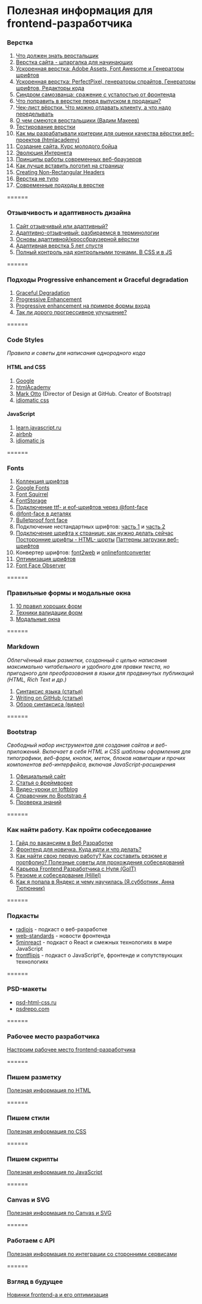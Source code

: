 # Полезная информация для frontend-разработчика

### Верстка
1. [Что должен знать верстальщик](http://krekotun.ru/ui-developer-skills)
2. [Верстка сайта - шпаргалка для начинающих](http://www.internet-technologies.ru/articles/article_1856.html)
3. [Ускоренная верстка: Adobe Assets, Font Awesome и Генераторы шрифтов](https://geekbrains.ru/events/255)
4. [Ускоренная верстка: PerfectPixel, генераторы спрайтов, Генераторы шрифтов, Редакторы кода](https://geekbrains.ru/events/278)
5. [Синдром самозванца: сражение с усталостью от фронтенда](https://m.habrahabr.ru/post/322674/)
6. [Что поправить в верстке перед выпуском в продакшн?](https://habrahabr.ru/post/319664/)
7. [Чек-лист вёрстки. Что можно отдавать клиенту, а что надо переделывать](https://habrahabr.ru/post/114256/%20%D0%98%D1%81%D1%82%D0%BE%D1%87%D0%BD%D0%B8%D0%BA:%20http://www.itmathrepetitor.ru/html-i-css-katalog-ssylok-dlya-verstki/)
8. [О чем смеются верстальщики (Вадим Макеев)](https://www.youtube.com/watch?v=lW4uzJp6uIg)
9. [Тестирование верстки](http://xiper.net/collect/weekdays-front-end-dev/the-work-in-general/testing-layout)
10. [Как мы разрабатывали критерии для оценки качества вёрстки веб-проектов (htmlacademy)](https://habrahabr.ru/company/htmlacademy/blog/254171/)
11. [Создание сайта. Курс молодого бойца](https://habrahabr.ru/post/273795)
12. [Эволюция Интернета](http://www.evolutionoftheweb.com/)
13. [Принципы работы современных веб-браузеров](http://www.html5rocks.com/ru/tutorials/internals/howbrowserswork/#Parsing_general)
14. [Как лучше вставить логотип на страницу](http://css.yoksel.ru/a11y-for-logotypes/?ct=t(hamail_20170115))
15. [Creating Non-Rectangular Headers](https://css-tricks.com/creating-non-rectangular-headers/?utm_source=forwebdev_twtr&utm_medium=announcement&utm_campaign=obzor-sposobov-sozdaniya-shapok-so-slozhnoy)
16. [Верстка не тупо](http://webmasters.teamdev.com/?utm_source=forwebdev_twtr&utm_medium=announcement&utm_campaign=vyorstka--eto-ne-tupo!-bezumno-krutoe-ru) 
17. [Современные подходы в верстке](https://www.youtube.com/watch?v=soWgVoOgQ_s)

======

### Отзывчивость и адаптивность дизайна
1. [Сайт отзывчивый или адаптивный?](http://blog.sibirix.ru/2015/04/21/adaptive-responsive/)
2. [Адаптивно-отзывчивый: разбираемся в терминологии](http://frontender.info/adaptive-vs-responsive-terminology/)
3. [Основы адаптивной/кроссбраузерной вёрстки](https://youtu.be/vGCP_THmW8c)
4. [Адаптивная верстка 5 лет спустя](https://www.youtube.com/watch?v=Xp1lu2V9Q3A&feature=youtu.be)
5. [Полный контроль над контрольными точками. В CSS и в JS](http://css-live.ru/articles/polnyj-kontrol-nad-kontrolnymi-tochkami-v-css-i-v-js.html)

======

### Подходы Progressive enhancement и Graceful degradation
1. [Graceful Degradation](https://htmlacademy.ru/blog/6-graceful-degradation)
2. [Progressive Enhancement](https://htmlacademy.ru/blog/7-progressive-enhancement)
3. [Progressive enhancement на примере формы входа](https://htmlacademy.ru/demos/1#step1)
4. [Так ли дорого прогрессивное улучшение?](https://htmlacademy.ru/blog/8-is-it-expensive-to-progressive-enhancement)

======

### Code Styles
*Правила и советы для написания однородного кода*

#### HTML and CSS
1. [Google](https://google.github.io/styleguide/htmlcssguide.html)
2. [htmlAcademy](https://htmlacademy.github.io/codeguide/)
3. [Mark Otto](http://codeguide.co/) (Director of Design at GitHub. Creator of Bootstrap)
4. [idiomatic css](https://github.com/necolas/idiomatic-css/tree/master/translations/ru-RU)

#### JavaScript
1. [learn.javascript.ru](https://learn.javascript.ru/coding-style) 
2. [airbnb](https://github.com/airbnb/javascript) 
3. [idiomatic js](https://github.com/rwaldron/idiomatic.js/tree/master/translations/ru_RU)  

======

### Fonts
1. [Коллекция шрифтов](http://fonts.in.ua/font)
2. [Google Fonts](https://fonts.google.com/)
3. [Font Squirrel](https://www.fontsquirrel.com/)
4. [FontStorage](https://fontstorage.com/)
5. [Подключение ttf- и eof-шрифтов через @font-face](https://webref.ru/layout/html5-css3/text/font-face)
6. [@font-face в деталях](http://xiper.net/collect/html-and-css-tricks/typographics/font-face-in-the-details)
7. [Bulletproof font face](https://github.com/CSSLint/csslint/wiki/bulletproof-font-face)
8. Подключение нестандартных шрифтов: [часть 1](https://webfont.ru/blog/about-font-face-part-one/) и [часть 2](https://webfont.ru/blog/about-font-face-part-two/)
9. [Подключение шрифта к странице: как нужно делать сейчас](http://nicothin.pro/page/web-fonts)
[Посторонние шрифты - HTML- шорты](https://youtu.be/MTQ9FpT3ayc)
[Паттерны загрузки веб-шрифтов](https://web-standards.ru/articles/web-font-loading-patterns/)
10. Конвертер шрифтов: [font2web](http://www.font2web.com/) и [onlinefontconverter](https://onlinefontconverter.com/)
11. [Оптимизация шрифтов](https://developers.google.com/web/fundamentals/performance/optimizing-content-efficiency/webfont-optimization?hl=ru)
12. [Font Face Observer](https://fontfaceobserver.com/)

======

### Правильные формы и модальные окна
1. [10 правил хороших форм](https://www.artlebedev.ru/tools/technogrette/etc/forms/)
2. [Техники валидации форм](https://htmlacademy.ru/blog/95-form-validation-techniques)
3. [Модальные окна](http://prgssr.ru/development/oformlenie-modalnyh-okon.html?ct=t(hamail_20160815))

======

### Markdown
*Облегчённый язык разметки, созданный с целью написания максимально читабельного и удобного для правки текста, но пригодного для преобразования в языки для продвинутых публикаций (HTML, Rich Text и др.)*

1. [Синтаксис языка (статья)](https://github.com/OlgaVlasova/markdown-doc/blob/master/README.md)
2. [Writing on GitHub (статья)](https://help.github.com/categories/writing-on-github/)
3. [Обзор синтаксиса (видео)](https://www.youtube.com/watch?v=xaOHsJ5Igys)

======

### Bootstrap
*Свободный набор инструментов для создания сайтов и веб-приложений. Включает в себя HTML и CSS шаблоны оформления для типографики, веб-форм, кнопок, меток, блоков навигации и прочих компонентов веб-интерфейса, включая JavaScript-расширения*

1. [Официальный сайт](http://getbootstrap.com/css/)
2. [Статья о фреймворке](https://webref.ru/layout/bootstrap)
3. [Видео-уроки от loftblog](http://loftblog.ru/material/2302/)
4. [Cправочник по Bootstrap 4](http://hackerthemes.com/bootstrap-cheatsheet/)
5. [Проверка знаний](http://www.w3schools.com/quiztest/quiztest.asp?qtest=Bootstrap)

======

### Как найти работу. Как пройти собеседование
1. [Гайд по вакансиям в Веб Разработке](https://mkdev.me/posts/gayd-po-vakansiyam-v-veb-razrabotke?ct=t(hamail_20161115))
2. [Фронтенд для новичка. Куда идти и что делать?](https://www.youtube.com/watch?v=G9hMm77B1dk)
3. [Как найти свою первую работу? Как составить резюме и портфолио? Полезные советы для прохождения собеседований](https://www.youtube.com/watch?v=nc1-PmAmcqA&index=6&list=PL0k-9Y7O1Gwfo8ootEdF8noBQal41dH-u)
4. [Карьера Frontend Разработчика с Нуля (GoIT)](https://www.youtube.com/watch?v=JNhXJsMynHw)
5. [Резюме и собеседование (Hillel)](http://blog.itschool-hillel.org/articles/kak-sostavit-rezyume-i-proyti-sobesedovanie-v-it-kompaniyu)
6. [Как я попала в Яндекс и чему научилась (Я.субботник, Анна Тютюнник)](https://www.youtube.com/watch?v=yIk7VfycBBw)

======

### Подкасты
- [radiojs](https://soundcloud.com/radiojspodcast) - подкаст о веб-разработке
- [web-standards](https://soundcloud.com/web-standards) - новости фронтенда
- [5minreact](http://5minreact.ru/) - подкаст о React и смежных технологиях в мире JavaScript
- [frontflipjs](https://soundcloud.com/frontflipjs) - подкаст о JavaScript'e, фронтенде и сопутствующих технологиях

======

### PSD-макеты
- [psd-html-css.ru](http://psd-html-css.ru/shablony/besplatnye-psd-makety)
- [psdrepo.com](https://psdrepo.com/)

======

### Рабочее место разработчика
[Настроим рабочее место frontend-разработчика](https://github.com/KAnastasiya/Useful_informations_about_frontend/blob/master/workflow.md)

======

### Пишем разметку
[Полезная информация по HTML](https://github.com/KAnastasiya/Useful_informations_about_frontend/blob/master/html.md)

======

### Пишем стили
[Полезная информация по CSS](https://github.com/KAnastasiya/Useful_informations_about_frontend/blob/master/css.md)

======

### Пишем скрипты
[Полезная информация по JavaScript](https://github.com/KAnastasiya/Useful_informations_about_frontend/blob/master/javascript.md)

======

### Canvas и SVG
[Полезная информация по Canvas и SVG](https://github.com/KAnastasiya/Useful_informations_about_frontend/blob/master/canvas_svg.md)

======

### Работаем с API
[Полезная информация по интеграции со сторонними сервисами](https://github.com/KAnastasiya/Useful_informations_about_frontend/blob/master/api.md)

======

### Взгляд в будущее
[Новинки frontend-а и его оптимизация](https://github.com/KAnastasiya/Useful_informations_about_frontend/blob/master/optimizations_novelties.md)
